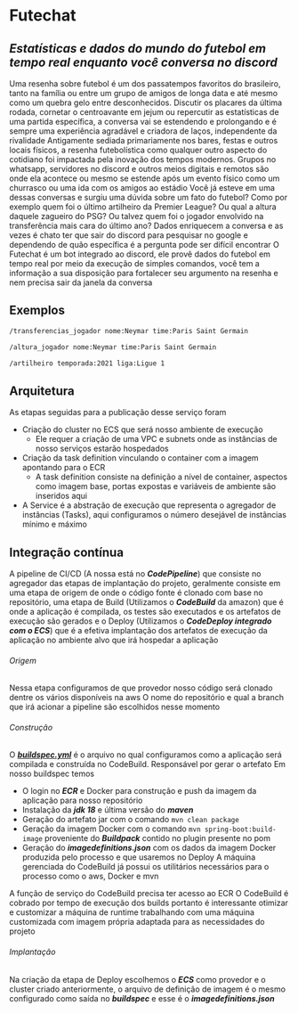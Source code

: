 # Futechat
## _Estatísticas e dados do mundo do futebol em tempo real enquanto você conversa no discord_

Uma resenha sobre futebol é um dos passatempos favoritos do brasileiro, tanto na família ou entre um grupo de amigos de longa data e até mesmo como um quebra gelo entre desconhecidos. Discutir os placares da última rodada, cornetar o centroavante em jejum ou repercutir as estatísticas de uma partida específica, a conversa vai se estendendo e prolongando e é sempre uma experiência agradável e criadora de laços, independente da rivalidade
Antigamente sediada primariamente nos bares, festas e outros locais físicos, a resenha futebolística como qualquer outro aspecto do cotidiano foi impactada pela inovação dos tempos modernos. Grupos no whatsapp, servidores no discord e outros meios digitais e remotos são onde ela acontece ou mesmo se estende após um evento físico como um churrasco ou uma ida com os amigos ao estádio
Você já esteve em uma dessas conversas e surgiu uma dúvida sobre um fato do futebol? Como por exemplo quem foi o último artilheiro da Premier League? Ou qual a altura daquele zagueiro do PSG? Ou talvez quem foi o jogador envolvido na transferência mais cara do último ano?
Dados enriquecem a conversa e as vezes é chato ter que sair do discord para pesquisar no google e dependendo de quão específica é a pergunta pode ser difícil encontrar
O Futechat é um bot integrado ao discord, ele provê dados do futebol em tempo real por meio da execução de simples comandos, você tem a informação a sua disposição para fortalecer seu argumento na resenha e nem precisa sair da janela da conversa
## Exemplos
```sh
/transferencias_jogador nome:Neymar time:Paris Saint Germain
```
```sh
/altura_jogador nome:Neymar time:Paris Saint Germain
```
```sh
/artilheiro temporada:2021 liga:Ligue 1
```
## Arquitetura
As etapas seguidas para a publicação desse serviço foram
- Criação do cluster no ECS que será nosso ambiente de execução
  - Ele requer a criação de uma VPC e subnets onde as instâncias de nosso serviços estarão hospedados
- Criação da task definition vinculando o container com a imagem apontando para o ECR
  - A task definition consiste na definição a nível de container, aspectos como imagem base, portas expostas e variáveis de ambiente são inseridos aqui
- A Service é a abstração de execução que representa o agregador de instâncias (Tasks), aqui configuramos o número desejável de instâncias mínimo e máximo
## Integração contínua
A pipeline de CI/CD (A nossa está no ***CodePipeline***) que consiste no agregador das etapas de implantação do projeto, geralmente consiste em uma etapa de origem de onde o código fonte é clonado com base no repositório, uma etapa de Build (Utilizamos o ***CodeBuild*** da amazon) que é onde a aplicação é compilada, os testes são executados e os artefatos de execução são gerados e o Deploy (Utilizamos o ***CodeDeploy integrado com o ECS***) que é a efetiva implantação dos artefatos de execução da aplicação no ambiente alvo que irá hospedar a aplicação
###### Origem
Nessa etapa configuramos de que provedor nosso código será clonado dentre os vários disponíveis na aws
O nome do repositório e qual a branch que irá acionar a pipeline são escolhidos nesse momento
###### Construção
O [***buildspec.yml***](https://github.com/RenanFR/futechat/blob/main/buildspec.yml) é o arquivo no qual configuramos como a aplicação será compilada e construída no CodeBuild. Responsável por gerar o artefato
Em nosso buildspec temos
- O login no ***ECR*** e Docker para construção e push da imagem da aplicação para nosso repositório
- Instalação da ***jdk 18*** e última versão do ***maven***
- Geração do artefato jar com o comando `mvn clean package`
- Geração da imagem Docker com o comando `mvn spring-boot:build-image` proveniente do ***Buildpack*** contido no plugin presente no pom
- Geração do ***imagedefinitions.json*** com os dados da imagem Docker produzida pelo processo e que usaremos no Deploy
A máquina gerenciada do CodeBuild já possui os utilitários necessários para o processo como o aws, Docker e mvn

A função de serviço do CodeBuild precisa ter acesso ao ECR
O CodeBuild é cobrado por tempo de execução dos builds portanto é interessante otimizar e customizar a máquina de runtime trabalhando com uma máquina customizada com imagem própria adaptada para as necessidades do projeto
###### Implantação
Na criação da etapa de Deploy escolhemos o ***ECS*** como provedor e o cluster criado anteriormente, o arquivo de definição de imagem é o mesmo configurado como saída no ***buildspec*** e esse é o ***imagedefinitions.json***

